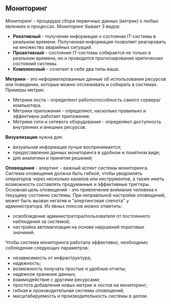 ## Мониторинг

*Мониторинг* - процедура сбора первичных данных (метрик) о любых явлениях и процессах.
Мониторинг бывает 3 видов:
 - **Рекативный** - получение информации о состоянии IT-системы в реальном времени. Полученная информация позволяет реагировать на множество аварийных ситуаций.
 - **Проактивный** - состояние IT-системы собирается не только в реальном времени, но и проводится прогнозирование критических состояний системы.
 - **Комплексный** - сочетает в себе два типы ваше.

**Метрики** - это неформатированные данные об использовании ресурсов или поведении, которые можно отслеживать и собирать в системах.
Примеры метрик:
 - Метрики хоста - определяют работоспособность самого сервера/компьютера.
 - Метрики приложения - определяют, насколько правильно и эффективно работает приложение.
 - Метрики сети и сетевого оборудования - определяют доступность внутренних и внешних ресурсов.

**Визуализация** нужна для:
 - визуальная информация лучше воспринимается;
 - предоставления данных мониторинга в удобном и понятном виде;
 - для аналитики и принятия решений;

**Оповещения** - алертинг - важный аспект системы мониторинга. Система оповещения должна быть гибкой, чтобы уведомлять операторов через несколько каналов или инструментов, а также иметь возможность составлять продуманные и эффективные триггеры. Основная цель оповещений - это привлечение внимания человека к текущему состояню системы.
При неправльной настройке оповещений, может быть вызван негатив и "алертинговая слепота" у администратора.
Из явных плюсов можно отметить:
 - освобождение администратора/пользователя от постоянного наблюдения за системой;
 - настройка автоматизации на основе нарушений пороговых значений.

Чтобы система мониторинга работала эффективно, необходимо соблюдение следующих параметров:
 - независимость от инфраструктура;
 - надежность;
 - возможность получать простые и удобные отчеты;
 - надежное хранение данных;
 - взаимодействие с другими ресурсами;
 - простота добавления новых метрик и хостов на мониторинг;
 - гибкая и производительная системы оповещений;
 - масштабируемость и производительность системы в целом.

